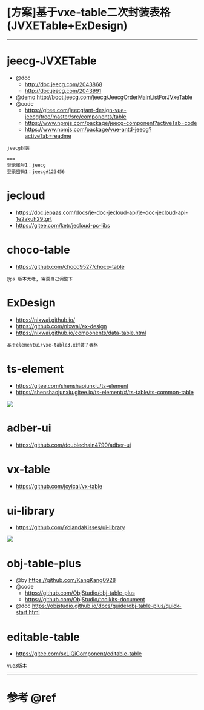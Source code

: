 # [方案]基于vxe-table二次封装表格(JVXETable+ExDesign)

---

# jeecg-JVXETable

- @doc 
    - http://doc.jeecg.com/2043868
    - http://doc.jeecg.com/2043991
- @demo http://boot.jeecg.com/jeecg/JeecgOrderMainListForJVxeTable    
- @code
    - https://gitee.com/jeecg/ant-design-vue-jeecg/tree/master/src/components/table
    - https://www.npmjs.com/package/jeecg-component?activeTab=code
    - https://www.npmjs.com/package/vue-antd-jeecg?activeTab=readme

```
jeecg封装

===
登录账号1：jeecg
登录密码1：jeecg#123456
```

# jecloud

- https://doc.jepaas.com/docs/je-doc-jecloud-api/je-doc-jecloud-api-1e2akuh29tgrt
- https://gitee.com/ketr/jecloud-pc-libs

# choco-table

- https://github.com/choco9527/choco-table

```
@ps 版本太老, 需要自己调整下
```
# ExDesign

- https://nixwai.github.io/
- https://github.com/nixwai/ex-design
- https://nixwai.github.io/components/data-table.html

```
基于elementui+vxe-table3.x封装了表格
```

# ts-element

- https://gitee.com/shenshaojunxiu/ts-element
- https://shenshaojunxiu.gitee.io/ts-element/#/ts-table/ts-common-table

![](https://luo0412.oss-cn-hangzhou.aliyuncs.com/1698394187436-MeHCHQDZ7ZDp-image.png)

# adber-ui

- https://github.com/doublechain4790/adber-ui

# vx-table

- https://github.com/jcyicai/vx-table

# ui-library

- https://github.com/YolandaKisses/ui-library

![](https://luo0412.oss-cn-hangzhou.aliyuncs.com/1698393939110-3ZFzrBs7XMSt-image.png)

# obj-table-plus

- @by https://github.com/KangKang0928
- @code 
    - https://github.com/ObjStudio/obj-table-plus
    - https://github.com/ObjStudio/toolkits-document
- @doc https://objstudio.github.io/docs/guide/obj-table-plus/quick-start.html


# editable-table

- https://gitee.com/sxLiQiComponent/editable-table

```
vue3版本
```

---

# 参考 @ref